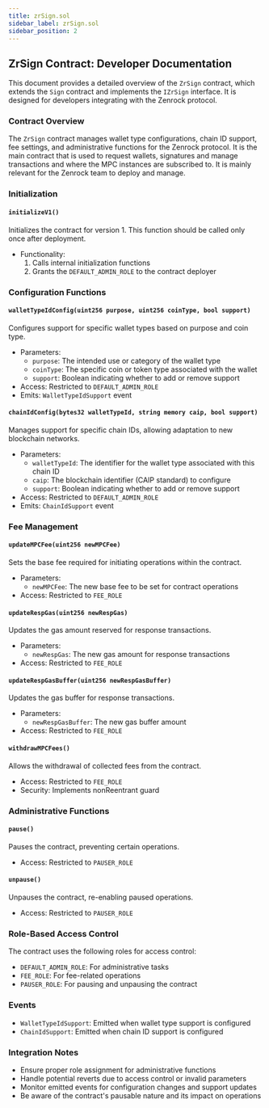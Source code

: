 ```yaml
---
title: zrSign.sol
sidebar_label: zrSign.sol
sidebar_position: 2
---
```


## ZrSign Contract: Developer Documentation

This document provides a detailed overview of the `ZrSign` contract, which extends the `Sign` contract and implements the `IZrSign` interface. It is designed for developers integrating with the Zenrock protocol. 

### Contract Overview

The `ZrSign` contract manages wallet type configurations, chain ID support, fee settings, and administrative functions for the Zenrock protocol. It is the main contract that is used to request wallets, signatures and manage transactions and where the MPC instances are subscribed to. It is mainly relevant for the Zenrock team to deploy and manage.

### Initialization

#### `initializeV1()`

Initializes the contract for version 1. This function should be called only once after deployment.

- Functionality:
  1. Calls internal initialization functions
  2. Grants the `DEFAULT_ADMIN_ROLE` to the contract deployer

### Configuration Functions

#### `walletTypeIdConfig(uint256 purpose, uint256 coinType, bool support)`

Configures support for specific wallet types based on purpose and coin type.

- Parameters:
  - `purpose`: The intended use or category of the wallet type
  - `coinType`: The specific coin or token type associated with the wallet
  - `support`: Boolean indicating whether to add or remove support
- Access: Restricted to `DEFAULT_ADMIN_ROLE`
- Emits: `WalletTypeIdSupport` event

#### `chainIdConfig(bytes32 walletTypeId, string memory caip, bool support)`

Manages support for specific chain IDs, allowing adaptation to new blockchain networks.

- Parameters:
  - `walletTypeId`: The identifier for the wallet type associated with this chain ID
  - `caip`: The blockchain identifier (CAIP standard) to configure
  - `support`: Boolean indicating whether to add or remove support
- Access: Restricted to `DEFAULT_ADMIN_ROLE`
- Emits: `ChainIdSupport` event

### Fee Management

#### `updateMPCFee(uint256 newMPCFee)`

Sets the base fee required for initiating operations within the contract.

- Parameters:
  - `newMPCFee`: The new base fee to be set for contract operations
- Access: Restricted to `FEE_ROLE`

#### `updateRespGas(uint256 newRespGas)`

Updates the gas amount reserved for response transactions.

- Parameters:
  - `newRespGas`: The new gas amount for response transactions
- Access: Restricted to `FEE_ROLE`

#### `updateRespGasBuffer(uint256 newRespGasBuffer)`

Updates the gas buffer for response transactions.

- Parameters:
  - `newRespGasBuffer`: The new gas buffer amount
- Access: Restricted to `FEE_ROLE`

#### `withdrawMPCFees()`

Allows the withdrawal of collected fees from the contract.

- Access: Restricted to `FEE_ROLE`
- Security: Implements nonReentrant guard

### Administrative Functions

#### `pause()`

Pauses the contract, preventing certain operations.

- Access: Restricted to `PAUSER_ROLE`

#### `unpause()`

Unpauses the contract, re-enabling paused operations.

- Access: Restricted to `PAUSER_ROLE`

### Role-Based Access Control

The contract uses the following roles for access control:

- `DEFAULT_ADMIN_ROLE`: For administrative tasks
- `FEE_ROLE`: For fee-related operations
- `PAUSER_ROLE`: For pausing and unpausing the contract

### Events

- `WalletTypeIdSupport`: Emitted when wallet type support is configured
- `ChainIdSupport`: Emitted when chain ID support is configured

### Integration Notes

- Ensure proper role assignment for administrative functions
- Handle potential reverts due to access control or invalid parameters
- Monitor emitted events for configuration changes and support updates
- Be aware of the contract's pausable nature and its impact on operations

